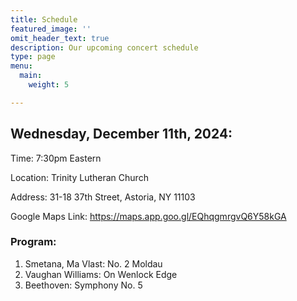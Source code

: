 ```yaml
---
title: Schedule
featured_image: ''
omit_header_text: true
description: Our upcoming concert schedule
type: page
menu:
  main:
    weight: 5

---
```


## Wednesday, December 11th, 2024:

Time: 7:30pm Eastern

Location: Trinity Lutheran Church

Address: 31-18 37th Street, Astoria, NY 11103

Google Maps Link: https://maps.app.goo.gl/EQhqgmrgvQ6Y58kGA

### Program:

1. Smetana, Ma Vlast: No. 2 Moldau
2. Vaughan Williams: On Wenlock Edge
3. Beethoven: Symphony No. 5
